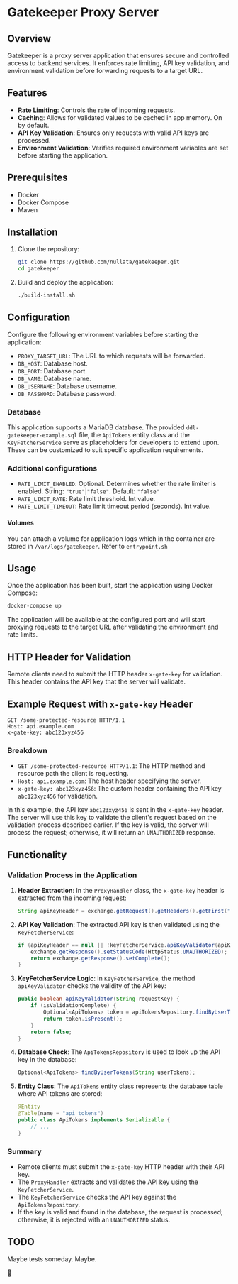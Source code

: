 # Gatekeeper Proxy Server

## Overview
Gatekeeper is a proxy server application that ensures secure and controlled access to backend services. It enforces rate limiting, API key validation, and environment validation before forwarding requests to a target URL.

## Features
- **Rate Limiting**: Controls the rate of incoming requests.
- **Caching**: Allows for validated values to be cached in app memory. On by default.
- **API Key Validation**: Ensures only requests with valid API keys are processed.
- **Environment Validation**: Verifies required environment variables are set before starting the application.

## Prerequisites
- Docker
- Docker Compose
- Maven

## Installation

1. Clone the repository:
    ```bash
    git clone https://github.com/nullata/gatekeeper.git
    cd gatekeeper
    ```

2. Build and deploy the application:
    ```bash
    ./build-install.sh
    ```

## Configuration
Configure the following environment variables before starting the application:

- `PROXY_TARGET_URL`: The URL to which requests will be forwarded.
- `DB_HOST`: Database host.
- `DB_PORT`: Database port.
- `DB_NAME`: Database name.
- `DB_USERNAME`: Database username.
- `DB_PASSWORD`: Database password.

### Database
This application supports a MariaDB database. The provided `ddl-gatekeeper-example.sql` file, the `ApiTokens` entity class and the `KeyFetcherService` serve as placeholders for developers to extend upon. These can be customized to suit specific application requirements.

### Additional configurations

- `RATE_LIMIT_ENABLED`: Optional. Determines whether the rate limiter is enabled. String: `"true"`|`"false"`. Default: `"false"`
- `RATE_LIMIT_RATE`: Rate limit threshold. Int value.
- `RATE_LIMIT_TIMEOUT`: Rate limit timeout period (seconds). Int value.

#### Volumes
You can attach a volume for application logs which in the container are stored in `/var/logs/gatekeeper`. Refer to `entrypoint.sh`


## Usage
Once the application has been built, start the application using Docker Compose:
```bash
docker-compose up
```

The application will be available at the configured port and will start proxying requests to the target URL after validating the environment and rate limits.

## HTTP Header for Validation

Remote clients need to submit the HTTP header `x-gate-key` for validation. This header contains the API key that the server will validate.

## Example Request with `x-gate-key` Header

```http
GET /some-protected-resource HTTP/1.1
Host: api.example.com
x-gate-key: abc123xyz456
```

### Breakdown
- `GET /some-protected-resource HTTP/1.1`: The HTTP method and resource path the client is requesting.
- `Host: api.example.com`: The host header specifying the server.
- `x-gate-key: abc123xyz456`: The custom header containing the API key `abc123xyz456` for validation.

In this example, the API key `abc123xyz456` is sent in the `x-gate-key` header. The server will use this key to validate the client's request based on the validation process described earlier. If the key is valid, the server will process the request; otherwise, it will return an `UNAUTHORIZED` response.

## Functionality
### Validation Process in the Application

1. **Header Extraction**: In the `ProxyHandler` class, the `x-gate-key` header is extracted from the incoming request:
   ```java
   String apiKeyHeader = exchange.getRequest().getHeaders().getFirst("x-gate-key");
   ```

2. **API Key Validation**: The extracted API key is then validated using the `KeyFetcherService`:
   ```java
   if (apiKeyHeader == null || !keyFetcherService.apiKeyValidator(apiKeyHeader)) {
       exchange.getResponse().setStatusCode(HttpStatus.UNAUTHORIZED);
       return exchange.getResponse().setComplete();
   }
   ```

3. **KeyFetcherService Logic**: In `KeyFetcherService`, the method `apiKeyValidator` checks the validity of the API key:
   ```java
   public boolean apiKeyValidator(String requestKey) {
       if (isValidationComplete) {
           Optional<ApiTokens> token = apiTokensRepository.findByUserTokens(requestKey);
           return token.isPresent();
       }
       return false;
   }
   ```

4. **Database Check**: The `ApiTokensRepository` is used to look up the API key in the database:
   ```java
   Optional<ApiTokens> findByUserTokens(String userTokens);
   ```

5. **Entity Class**: The `ApiTokens` entity class represents the database table where API tokens are stored:
   ```java
   @Entity
   @Table(name = "api_tokens")
   public class ApiTokens implements Serializable {
       // ...
   }
   ```
### Summary
- Remote clients must submit the `x-gate-key` HTTP header with their API key.
- The `ProxyHandler` extracts and validates the API key using the `KeyFetcherService`.
- The `KeyFetcherService` checks the API key against the `ApiTokensRepository`.
- If the key is valid and found in the database, the request is processed; otherwise, it is rejected with an `UNAUTHORIZED` status.

## TODO
Maybe tests someday. Maybe.

🖖
